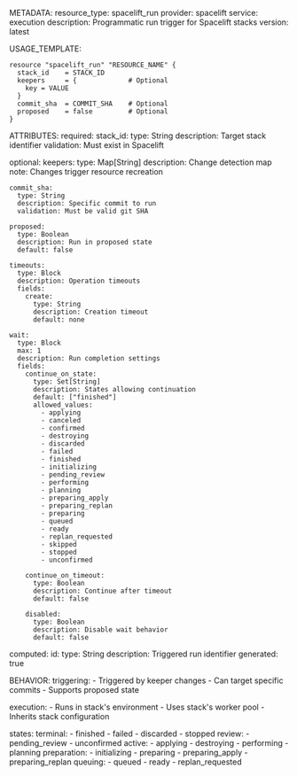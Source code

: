 METADATA:
  resource_type: spacelift_run
  provider: spacelift
  service: execution
  description: Programmatic run trigger for Spacelift stacks
  version: latest

USAGE_TEMPLATE:
```hcl
resource "spacelift_run" "RESOURCE_NAME" {
  stack_id    = STACK_ID
  keepers     = {             # Optional
    key = VALUE
  }
  commit_sha  = COMMIT_SHA    # Optional
  proposed    = false         # Optional
}
```

ATTRIBUTES:
  required:
    stack_id:
      type: String
      description: Target stack identifier
      validation: Must exist in Spacelift

  optional:
    keepers:
      type: Map[String]
      description: Change detection map
      note: Changes trigger resource recreation
      
    commit_sha:
      type: String
      description: Specific commit to run
      validation: Must be valid git SHA
      
    proposed:
      type: Boolean
      description: Run in proposed state
      default: false

    timeouts:
      type: Block
      description: Operation timeouts
      fields:
        create:
          type: String
          description: Creation timeout
          default: none

    wait:
      type: Block
      max: 1
      description: Run completion settings
      fields:
        continue_on_state:
          type: Set[String]
          description: States allowing continuation
          default: ["finished"]
          allowed_values:
            - applying
            - canceled
            - confirmed
            - destroying
            - discarded
            - failed
            - finished
            - initializing
            - pending_review
            - performing
            - planning
            - preparing_apply
            - preparing_replan
            - preparing
            - queued
            - ready
            - replan_requested
            - skipped
            - stopped
            - unconfirmed
        
        continue_on_timeout:
          type: Boolean
          description: Continue after timeout
          default: false
        
        disabled:
          type: Boolean
          description: Disable wait behavior
          default: false

  computed:
    id:
      type: String
      description: Triggered run identifier
      generated: true

BEHAVIOR:
  triggering:
    - Triggered by keeper changes
    - Can target specific commits
    - Supports proposed state
    
  execution:
    - Runs in stack's environment
    - Uses stack's worker pool
    - Inherits stack configuration
    
  states:
    terminal:
      - finished
      - failed
      - discarded
      - stopped
    review:
      - pending_review
      - unconfirmed
    active:
      - applying
      - destroying
      - performing
      - planning
    preparation:
      - initializing
      - preparing
      - preparing_apply
      - preparing_replan
    queuing:
      - queued
      - ready
      - replan_requested